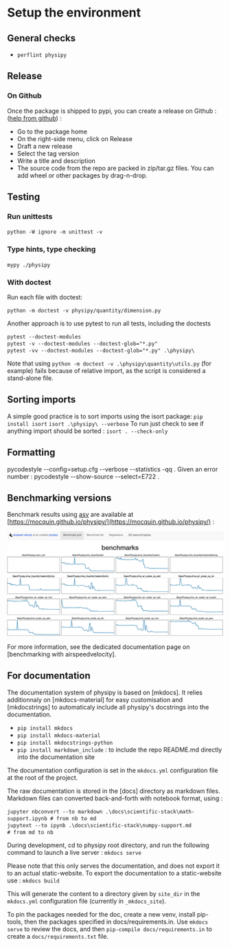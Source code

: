 # Setup the environment

## General checks

 - `perflint physipy`

## Release

### On Github
Once the package is shipped to pypi, you can create a release on Github : ([help from github](https://docs.github.com/en/repositories/releasing-projects-on-github/managing-releases-in-a-repository)) : 
 - Go to the package home
 - On the right-side menu, click on Release
 - Draft a new release
 - Select the tag version
 - Write a title and description
 - The source code from the repo are packed in zip/tar.gz files. You can add wheel or other packages by drag-n-drop.


## Testing

### Run unittests
`python -W ignore -m unittest -v`

### Type hints, type checking
`mypy ./physipy`

### With doctest
Run each file with doctest: 
```
python -m doctest -v physipy/quantity/dimension.py
```

Another approach is to use pytest to run all tests, including the doctests 
```
pytest --doctest-modules
pytest -v --doctest-modules --doctest-glob="*.py"
pytest -vv --doctest-modules --doctest-glob="*.py" .\physipy\
```
Note that using `python -m doctest -v .\physipy\quantity\utils.py` (for example) fails because of relative import, as the script is considered a stand-alone file.

## Sorting imports
A simple good practice is to sort imports using the isort package:
`pip install isort`
`isort .\physipy\ --verbose`
To run just check to see if anything import should be sorted : 
`isort . --check-only`

## Formatting
pycodestyle --config=setup.cfg --verbose --statistics -qq .
Given an error number : 
pycodestyle --show-source --select=E722 .

## Benchmarking versions

Benchmark results using [asv](https://github.com/airspeed-velocity/asv) are available at [https://mocquin.github.io/physipy/](https://mocquin.github.io/physipy/) :

[![./../ressources/asv_screenshot.png](./../ressources/asv_screenshot.png)](https://mocquin.github.io/physipy/)

For more information, see the dedicated documentation page on [benchmarking with airspeedvelocity].

## For documentation

The documentation system of physipy is based on [mkdocs]. It relies additionnaly on [mkdocs-material] for easy customisation and [mkdocstrings] to automaticaly include all physipy's docstrings into the documentation.

 - `pip install mkdocs`
 - `pip install mkdocs-material`
 - `pip install mkdocstrings-python`
 - `pip install markdown_include` : to include the repo README.md directly into the documentation site

The documentation configuration is set in the `mkdocs.yml` configuration file at the root of the project.

The raw documentation is stored in the [docs] directory as markdown files. Markdown files can converted back-and-forth with notebook format, using : 
```
jupyter nbconvert --to markdown .\docs\scientific-stack\math-support.ipynb # from nb to md
jupytext --to ipynb .\docs\scientific-stack\numpy-support.md               # from md to nb
```

During development, cd to physipy root directory, and run the following command to launch a live server :
`mkdocs serve`

Please note that this only serves the documentation, and does not export it to an actual static-website.
To export the documentation to a static-website use : 
`mkdocs build`

This will generate the content to a directory given by `site_dir` in the `mkdocs.yml` configuration file (currently in `_mkdocs_site`).

To pin the packages needed for the doc, create a new venv, install pip-tools, then the packages specified in docs/requirements.in. Use `mkdocs serve` to review the docs, and then `pip-compile docs/requirements.in` to create a `docs/requirements.txt` file.
